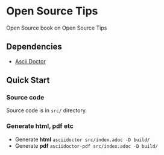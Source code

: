 # Open Source Tips

Open Source book on Open Source Tips

## Dependencies

* [Ascii Doctor](http://asciidoctor.org)

## Quick Start

### Source code

Source code is in `src/` directory.

### Generate html, pdf etc

* Generate **html** `asciidoctor src/index.adoc -D build/`
* Generate **pdf** `asciidoctor-pdf src/index.adoc -D build/`
